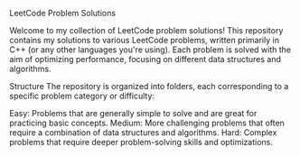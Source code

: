 LeetCode Problem Solutions

Welcome to my collection of LeetCode problem solutions! This repository contains my solutions to various LeetCode problems, written primarily in C++ (or any other languages you're using). Each problem is solved with the aim of optimizing performance, focusing on different data structures and algorithms.

Structure
The repository is organized into folders, each corresponding to a specific problem category or difficulty:

Easy: Problems that are generally simple to solve and are great for practicing basic concepts.
Medium: More challenging problems that often require a combination of data structures and algorithms.
Hard: Complex problems that require deeper problem-solving skills and optimizations.
